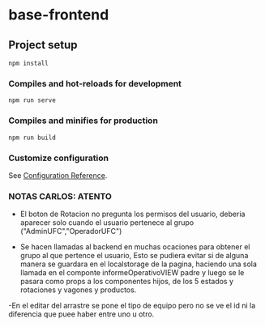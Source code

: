 # base-frontend

## Project setup
```
npm install
```

### Compiles and hot-reloads for development
```
npm run serve
```

### Compiles and minifies for production
```
npm run build
```

### Customize configuration
See [Configuration Reference](https://cli.vuejs.org/config/).

### NOTAS CARLOS: ATENTO
- El boton de Rotacion no pregunta los permisos del usuario, deberia aparecer solo cuando el usuario pertenece al grupo  ("AdminUFC","OperadorUFC")

- Se hacen llamadas al backend en muchas ocaciones para obtener el grupo al que pertence el usuario,
Esto se pudiera evitar si de alguna manera se guardara en el localstorage de la pagina, haciendo una sola llamada en el componte informeOperativoVIEW padre y luego se le pasara como props a los componentes hijos, de los 5 estados y rotaciones y vagones y productos.

-En el editar del arrastre se pone el tipo de equipo pero no se ve el id ni la diferencia que puee haber entre uno u otro.
